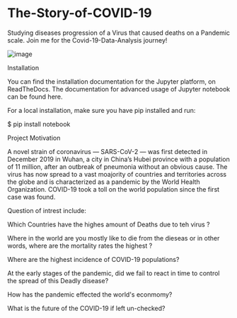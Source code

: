 # The-Story-of-COVID-19
Studying diseases progression of a Virus that caused deaths on a Pandemic scale.
Join me for the Covid-19-Data-Analysis journey!

![image](https://user-images.githubusercontent.com/33099127/154866236-9d20015c-87e3-4c05-bb17-6220d5c7b8da.jpeg)



Installation

You can find the installation documentation for the Jupyter platform, on ReadTheDocs. The documentation for advanced usage of Jupyter notebook can be found here.

For a local installation, make sure you have pip installed and run:

$ pip install notebook

Project Motivation

A novel strain of coronavirus — SARS-CoV-2 — was first detected in December 2019 in Wuhan, a city in China’s Hubei province with a population of 11 million, after an outbreak of pneumonia without an obvious cause. The virus has now spread to a vast moajority of countries and territories across the globe and is characterized as a pandemic by the World Health Organization. COVID-19 took a toll on the world population since the first case was found.

Question of intrest include:

Which Countries have the highes amount of Deaths due to teh virus ?

Where in the world are you mostly like to die from the dieseas or in other words, where are the mortality rates the highest ?

Where are the highest incidence of COVID-19 populations?

At the early stages of the pandemic, did we fail to react in time to control the spread of this Deadly disease?

How has the pandemic effected the world's econmomy?

What is the future of the COVID-19 if left un-checked?



